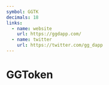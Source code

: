 ```yaml
---
symbol: GGTK
decimals: 18
links:
  - name: website
    url: https://ggdapp.com/
  - name: twitter
    url: https://twitter.com/gg_dapp
---
```


# GGToken
